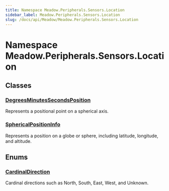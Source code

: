 ```yaml
---
title: Namespace Meadow.Peripherals.Sensors.Location
sidebar_label: Meadow.Peripherals.Sensors.Location
slug: /docs/api/Meadow/Meadow.Peripherals.Sensors.Location
---
```

# Namespace Meadow.Peripherals.Sensors.Location
## Classes
### [DegreesMinutesSecondsPosition](../Meadow.Peripherals.Sensors.Location/DegreesMinutesSecondsPosition)
Represents a positional point on a spherical axis.
### [SphericalPositionInfo](../Meadow.Peripherals.Sensors.Location/SphericalPositionInfo)
Represents a position on a globe or sphere, including latitude, longitude, and altitude.
## Enums
### [CardinalDirection](../Meadow.Peripherals.Sensors.Location/CardinalDirection)
Cardinal directions such as North, South, East, West, and Unknown.
